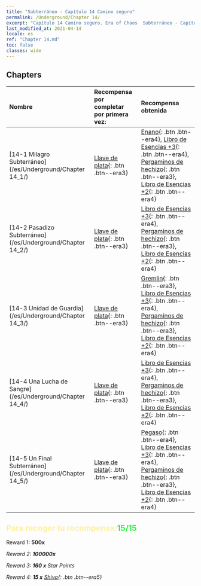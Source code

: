 ```yaml
---
title: "Subterráneo - Capítulo 14 Camino seguro"
permalink: /Underground/Chapter 14/
excerpt: "Capítulo 14 Camino seguro. Era of Chaos  Subterráneo - Capítulo 14. Camino seguro"
last_modified_at: 2021-04-14
locale: es
ref: "Chapter 14.md"
toc: false
classes: wide
---
```


## Chapters

  | Nombre |  Recompensa por completar por primera vez: | Recompensa obtenida |
  |:------------|:------------|:------------| 
  | [14-1 Milagro Subterráneo](/es/Underground/Chapter 14_1/) | [Llave de plata](/es/Items/con_693/){: .btn .btn--era3} | [Enano](/es/Items/unt_200/){: .btn .btn--era4}, [Libro de Esencias +3](/es/Items/mat_60/){: .btn .btn--era4}, [Pergaminos de hechizo](/es/Items/con_694/){: .btn .btn--era3}, [Libro de Esencias +2](/es/Items/mat_53/){: .btn .btn--era4} |
  | [14-2 Pasadizo Subterráneo](/es/Underground/Chapter 14_2/) | [Llave de plata](/es/Items/con_693/){: .btn .btn--era3} | [Libro de Esencias +3](/es/Items/mat_60/){: .btn .btn--era4}, [Pergaminos de hechizo](/es/Items/con_694/){: .btn .btn--era3}, [Libro de Esencias +2](/es/Items/mat_53/){: .btn .btn--era4} |
  | [14-3 Unidad de Guardia](/es/Underground/Chapter 14_3/) | [Llave de plata](/es/Items/con_693/){: .btn .btn--era3} | [Gremlin](/es/Items/unt_235/){: .btn .btn--era3}, [Libro de Esencias +3](/es/Items/mat_60/){: .btn .btn--era4}, [Pergaminos de hechizo](/es/Items/con_694/){: .btn .btn--era3}, [Libro de Esencias +2](/es/Items/mat_53/){: .btn .btn--era4} |
  | [14-4 Una Lucha de Sangre](/es/Underground/Chapter 14_4/) | [Llave de plata](/es/Items/con_693/){: .btn .btn--era3} | [Libro de Esencias +3](/es/Items/mat_60/){: .btn .btn--era4}, [Pergaminos de hechizo](/es/Items/con_694/){: .btn .btn--era3}, [Libro de Esencias +2](/es/Items/mat_53/){: .btn .btn--era4} |
  | [14-5 Un Final Subterráneo](/es/Underground/Chapter 14_5/) | [Llave de plata](/es/Items/con_693/){: .btn .btn--era3} | [Pegaso](/es/Items/unt_202/){: .btn .btn--era4}, [Libro de Esencias +3](/es/Items/mat_60/){: .btn .btn--era4}, [Pergaminos de hechizo](/es/Items/con_694/){: .btn .btn--era3}, [Libro de Esencias +2](/es/Items/mat_53/){: .btn .btn--era4} |


## <span style="color: #ffeea0">Para recoger tu recompensa:</span><span style="color: #27f73a">15/15</span>

 Reward 1:  **500x** <i class="fas fa-gem"/>

 Reward 2:  **100000x** <i class="fas fa-coins"/>

 Reward 3: **160 x** Star Points

 Reward 4: **15 x** [Shiva](/es/Items/her_376/){: .btn .btn--era5}


